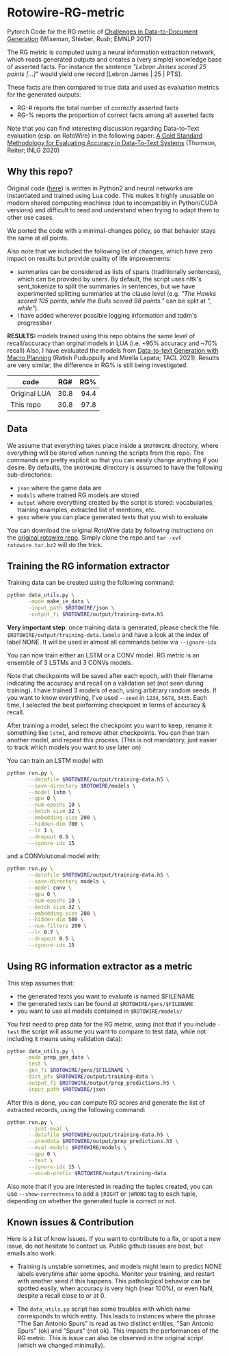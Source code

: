 
# Rotowire-RG-metric
Pytorch Code for the RG metric of [Challenges in Data-to-Document Generation][1] 
(Wiseman, Shieber, Rush; EMNLP 2017)

The RG metric is computed using a neural information extraction network, which 
reads generated outputs and creates a (very simple) knowledge base of asserted facts. 
For instance the sentence _"Lebron James scored 25 points [...]"_ would yield one record [Lebron James | 25 | PTS].

These facts are then compared to true data and used as evaluation metrics for the generated outputs:

 - RG-# reports the total number of correctly asserted facts
 - RG-% reports the proportion of correct facts among all asserted facts
 
Note that you can find interesting discussion regarding Data-to-Text evaluation
(esp. on RotoWire) in the following paper:
[A Gold Standard Methodology for Evaluating Accuracy in Data-To-Text Systems][2] (Thomson, Reiter; INLG 2020)

[1]: https://arxiv.org/abs/1707.08052
[2]: https://www.aclweb.org/anthology/2020.inlg-1.6.pdf


## Why this repo?

Original code ([here][3]) is written in 
Python2 and neural networks are instantiated and trained using Lua code. 
This makes it highly unusable on modern shared computing machines (due to 
incompatibly in Python/CUDA versions) and difficult to read and understand when 
trying to adapt them to other use cases.

We ported the code with a minimal-changes policy, so that behavior stays the same at all points.

Also note that we included the following list of changes, which have zero impact 
on results but provide quality of life improvements:
 
 - summaries can be considered as lists of spans (traditionally sentences), 
   which can be provided by users. By default, the script uses nltk's sent_tokenize 
   to split the summaries in sentences, but we have experimented splitting summaries
   at the clause level (e.g. _"The Hawks scored 105 points, while the Bulls scored 98 points."_
   can be split at _", while"_).
 - I have added wherever possible logging information and tqdm's progressbar


__RESULTS:__ models trained using this repo obtains the same level of recall/accuracy
than orginal models in LUA (i.e. ~95% accuracy and ~70% recall) 
Also, I have evaluated the models from [Data-to-text Generation with Macro Planning][4] 
(Ratish Puduppully and Mirella Lapata; TACL 2021). Results are very similar, the difference
in RG% is still being investigated.

| code          | RG#  | RG%  |
| ------------- |:----:| ----:|
| Original LUA  | 30.8 | 94.4 |
| This repo     | 30.8 | 97.8 |

[3]: https://github.com/harvardnlp/data2text
[4]: https://github.com/KaijuML/data2text-macro-plan-py
 
 
## Data

We assume that everything takes place inside a `$ROTOWIRE` directory, where 
everything will be stored when running the scripts from this repo.
The commands are pretty explicit so that you can easily change anything if
you desire. By defaults, the `$ROTOWIRE` directory is assumed to have the following
sub-directories:
 
 - `json` where the game data are
 - `models` where trained RG models are stored
 - `output` where everything created by the script is stored: vocabularies, 
   training examples, extracted list of mentions, etc.
 - `gens` where you can place generated texts that you wish to evaluate

You can download the original RotoWire data by following instructions on the
[original rotowire repo][5]. 
Simply clone the repo and `tar -xvf rotowire.tar.bz2` will do the trick.

[5]: https://github.com/harvardnlp/boxscore-data
 

## Training the RG information extractor

Training data can be created using the following command:

```bash
python data_utils.py \
       -mode make_ie_data \
       -input_path $ROTOWIRE/json \
       -output_fi $ROTOWIRE/output/training-data.h5
```

__Very important step__: once training data is generated, please check the file 
`$ROTOWIRE/output/training-data.labels` and have a look at the index of label NONE.
It will be used in almost all commands below via `--ignore-idx`

You can now train either an LSTM or a CONV model.
RG metric is an ensemble of 3 LSTMs and 3 CONVs models.

Note that checkpoints will be saved after each epoch, with their filename indicating
the accuracy and recall on a validation set (not seen during training). I have trained
3 models of each, using arbitrary random seeds. If you want to know everything,
I've used `--seed` in `1234`, `5678`, `3435`. Each time, I selected the best
performing checkpoint in terms of accuracy & recall.

After training a model, select the checkpoint you want to keep,
rename it something like `lstm1`, and remove other checkpoints.
You can then train another model, and repeat this process.
(This is not mandatory, just easier to track which models you want to use later on)

You can train an LSTM model with 

```bash
python run.py \
       --datafile $ROTOWIRE/output/training-data.h5 \
       --save-directory $ROTOWIRE/models \
       --model lstm \
       --gpu 0 \
       --num-epochs 10 \
       --batch-size 32 \
       --embedding-size 200 \
       --hidden-dim 700 \
       --lr 1 \
       --dropout 0.5 \
       --ignore-idx 15
```

and a CONVolutional model with:

```bash
python run.py \
       --datafile $ROTOWIRE/output/training-data.h5 \
       --save-directory models \
       --model conv \
       --gpu 0 \
       --num-epochs 10 \
       --batch-size 32 \
       --embedding-size 200 \
       --hidden-dim 500 \
       --num-filters 200 \
       --lr 0.7 \
       --dropout 0.5 \
       --ignore-idx 15 
```


## Using RG information extractor as a metric

This step assumes that:
 - the generated texts you want to evaluate is named $FILENAME
 - the generated texts can be found at `$ROTOWIRE/gens/$FILENAME`
 - you want to use all models contained in `$ROTOWIRE/models/`

You first need to prep data for the RG metric, using (not that if you include `-test` 
the script will assume you want to compare to test data, while not including it means
using validation data):

```bash
python data_utils.py \
      -mode prep_gen_data \
      -test \
      -gen_fi $ROTOWIRE/gens/$FILENAME \
      -dict_pfx $ROTOWIRE/output/training-data \
      -output_fi $ROTOWIRE/output/prep_predictions.h5 \
      -input_path $ROTOWIRE/json
```

After this is done, you can compute RG scores and generate the list of extracted records,
using the following command:

```bash
python run.py \
       --just-eval \
       --datafile $ROTOWIRE/output/training-data.h5 \
       --preddata $ROTOWIRE/output/prep_predictions.h5 \
       --eval-models $ROTOWIRE/models \
       --gpu 0 \
       --test \
       --ignore-idx 15 \
       --vocab-prefix $ROTOWIRE/output/training-data 
```

Also note that if you are interested in reading the tuples created, you can use
`--show-correctness` to add a `|RIGHT` or `|WRONG` tag to each tuple, depending
on whether the generated tuple is correct or not.


## Known issues & Contribution

Here is a list of know issues. If you want to contribute to a fix, or spot a new
issue, do not hesitate to contact us. Public github issues are best, but emails
also work.

 - Training is unstable sometimes, and models might learn to predict NONE 
   labels everytime after some epochs. Monitor your training, and restart with 
   another seed if this happens. This pathological behavior can be spotted easily, 
   when accuracy is very high (near 100%), or even NaN, despite a recall close to or at 0.

 - The `data_utils.py` script has some troubles with which name corresponds to which entity. 
   This leads to instances where the phrase "The San Antonio Spurs" is read 
   as two distinct entities, "San Antonio Spurs" (ok) and "Spurs" (not ok).
   This impacts the performances of the RG metric. This is issue can also be 
   observed in the original script (which we changed minimally).
